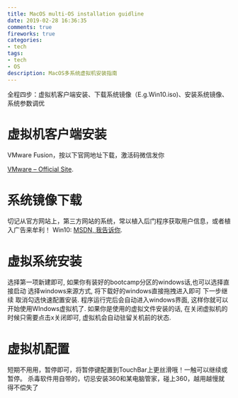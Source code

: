 ```yaml
---
title: MacOS multi-OS installation guidline
date: 2019-02-28 16:36:35
comments: true
fireworks: true
categories:
- tech
tags:
- tech
- OS
description: MacOS多系统虚拟机安装指南
---
```

全程四步：虚拟机客户端安装、下载系统镜像（E.g.Win10.iso)、安装系统镜像、系统参数调优

# 虚拟机客户端安装
VMware Fusion，按以下官网地址下载，激活码微信发你

[VMware – Official Site](https://www.vmware.com/ "VMware – Official Site").
# 系统镜像下载
切记从官方网站上，第三方网站的系统，常以植入后门程序获取用户信息，或者植入广告来牟利！
Win10:
[MSDN, 我告诉你](http://www.itellyou.cn/ "MSDN, 我告诉你").

# 虚拟系统安装
选择第一项新建即可, 如果你有装好的bootcamp分区的windows话,也可以选择直接启动
选择windows来源方式, 将下载好的windows直接拖拽进入即可
下一步继续
取消勾选快速配置安装.
程序运行完后会自动进入windows界面, 这样你就可以开始使用WIndows虚拟机了.
如果你是使用的虚拟文件安装的话, 在关闭虚拟机的时候只需要点击x关闭即可, 虚拟机会自动驻留关机前的状态. 
# 虚拟机配置
短期不用用，暂停即可，将暂停键配置到TouchBar上更丝滑哦！一触可以继续或暂停。
杀毒软件用自带的，切忌安装360和某电脑管家，碰上360，越用越慢就得不偿失了

